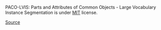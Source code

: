 PACO-LVIS: Parts and Attributes of Common Objects - Large Vocabulary Instance Segmentation is under [MIT](https://spdx.org/licenses/MIT.html) license.

[Source](https://github.com/facebookresearch/paco/blob/main/LICENSE)
